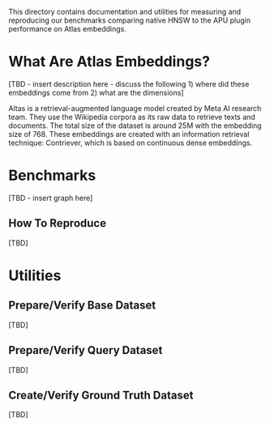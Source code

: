 

This directory contains documentation and utilities for measuring and reproducing our benchmarks comparing native HNSW to the APU plugin performance on Atlas embeddings.

# What Are Atlas Embeddings?

[TBD - insert description here - discuss the following 1) where did these embeddings come from 2) what are the dimensions]

Altas is a retrieval-augmented language model created by Meta AI research team. They use the Wikipedia corpora as its raw data to retrieve texts and documents. The total size of the dataset is around 25M with the embedding size of 768. These embeddings are created with an information retrieval technique: Contriever, which is based on continuous dense embeddings.

# Benchmarks

[TBD - insert graph here]

## How To Reproduce

[TBD]

# Utilities

## Prepare/Verify Base Dataset

[TBD]

## Prepare/Verify Query Dataset

[TBD]

## Create/Verify Ground Truth Dataset

[TBD]
